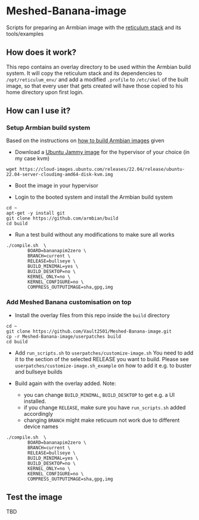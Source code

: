 # Meshed-Banana-image

Scripts for preparing an Armbian image with the [reticulum stack](https://github.com/markqvist/Reticulum) and its tools/examples

## How does it work?
This repo contains an overlay directory to be used within the Armbian build system. It will copy the reticulum stack and its dependencies to `/opt/reticulum_env/` and add a modified `.profile` to `/etc/skel` of the built image, so that every user that gets created will have those copied to his home directory upon first login.

## How can I use it?

### Setup Armbian build system
Based on the instructions on [how to build Armbian images](https://docs.armbian.com/Developer-Guide_Build-Preparation/) given

- Download a [Ubuntu Jammy image](https://cloud-images.ubuntu.com/releases/22.04/release/) for the hypervisor of your choice (in my case kvm)
```
wget https://cloud-images.ubuntu.com/releases/22.04/release/ubuntu-22.04-server-cloudimg-amd64-disk-kvm.img
```
- Boot the image in your hypervisor

- Login to the booted system and install the Armbian build system
```
cd ~
apt-get -y install git
git clone https://github.com/armbian/build
cd build
```

- Run a test build without any modifications to make sure all works
```
./compile.sh  \
        BOARD=bananapim2zero \
        BRANCH=current \
        RELEASE=bullseye \
        BUILD_MINIMAL=yes \
        BUILD_DESKTOP=no \
        KERNEL_ONLY=no \
        KERNEL_CONFIGURE=no \
        COMPRESS_OUTPUTIMAGE=sha,gpg,img
```

### Add Meshed Banana customisation on top

- Install the overlay files from this repo inside the `build` directory
```
cd ~
git clone https://github.com/Vault2501/Meshed-Banana-image.git
cp -r Meshed-Banana-image/userpatches build
cd build
```

- Add `run_scripts.sh` to `userpatches/customize-image.sh`
You need to add it to the section of the selected RELEASE you want to build. Please see `userpatches/customize-image.sh_example` on how to add it e.g. to buster and bullseye builds

- Build again with the overlay added. 
Note: 
  - you can change `BUILD_MINIMAL`, `BUILD_DESKTOP` to get e.g. a UI installed.
  - if you change `RELEASE`, make sure you have `run_scripts.sh` added accordingly
  - changing `BRANCH` might make reticuum not work due to different device names

```
./compile.sh  \
        BOARD=bananapim2zero \
        BRANCH=current \
        RELEASE=bullseye \
        BUILD_MINIMAL=yes \
        BUILD_DESKTOP=no \
        KERNEL_ONLY=no \
        KERNEL_CONFIGURE=no \
        COMPRESS_OUTPUTIMAGE=sha,gpg,img
```

## Test the image
TBD
